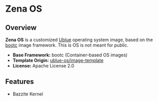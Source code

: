 # Zena OS

## Overview

**Zena OS** is a customized [Ublue](https://ublue.dev/) operating system image, based on the [bootc](https://github.com/bootc-dev/bootc) image framework. This is OS is not meant for public.

- **Base Framework:** bootc (Container-based OS images)
- **Template Origin:** [ublue-os/image-template](https://github.com/ublue-os/image-template)
- **License:** Apache License 2.0

## Features

- Bazzite Kernel
